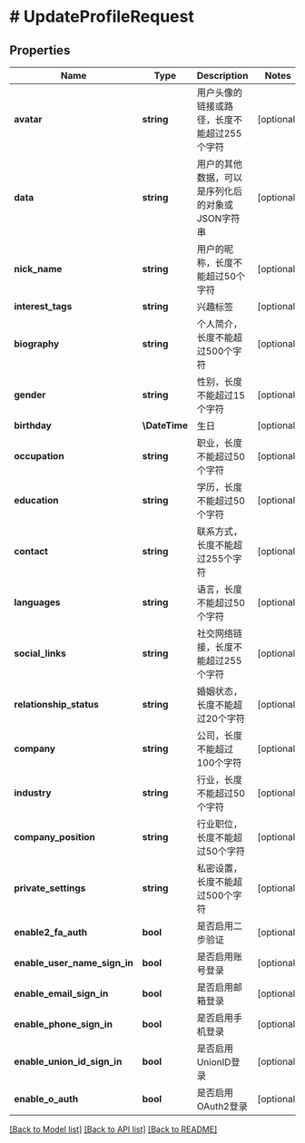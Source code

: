# # UpdateProfileRequest

## Properties

Name | Type | Description | Notes
------------ | ------------- | ------------- | -------------
**avatar** | **string** | 用户头像的链接或路径，长度不能超过255个字符 | [optional]
**data** | **string** | 用户的其他数据，可以是序列化后的对象或JSON字符串 | [optional]
**nick_name** | **string** | 用户的昵称，长度不能超过50个字符 | [optional]
**interest_tags** | **string** | 兴趣标签 | [optional]
**biography** | **string** | 个人简介，长度不能超过500个字符 | [optional]
**gender** | **string** | 性别，长度不能超过15个字符 | [optional]
**birthday** | **\DateTime** | 生日 | [optional]
**occupation** | **string** | 职业，长度不能超过50个字符 | [optional]
**education** | **string** | 学历，长度不能超过50个字符 | [optional]
**contact** | **string** | 联系方式，长度不能超过255个字符 | [optional]
**languages** | **string** | 语言，长度不能超过50个字符 | [optional]
**social_links** | **string** | 社交网络链接，长度不能超过255个字符 | [optional]
**relationship_status** | **string** | 婚姻状态，长度不能超过20个字符 | [optional]
**company** | **string** | 公司，长度不能超过100个字符 | [optional]
**industry** | **string** | 行业，长度不能超过50个字符 | [optional]
**company_position** | **string** | 行业职位，长度不能超过50个字符 | [optional]
**private_settings** | **string** | 私密设置，长度不能超过500个字符 | [optional]
**enable2_fa_auth** | **bool** | 是否启用二步验证 | [optional]
**enable_user_name_sign_in** | **bool** | 是否启用账号登录 | [optional]
**enable_email_sign_in** | **bool** | 是否启用邮箱登录 | [optional]
**enable_phone_sign_in** | **bool** | 是否启用手机登录 | [optional]
**enable_union_id_sign_in** | **bool** | 是否启用UnionID登录 | [optional]
**enable_o_auth** | **bool** | 是否启用OAuth2登录 | [optional]

[[Back to Model list]](../../README.md#models) [[Back to API list]](../../README.md#endpoints) [[Back to README]](../../README.md)
